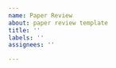 ```yaml
---
name: Paper Review
about: paper review template
title: ''
labels: ''
assignees: ''

---
```


## []()
